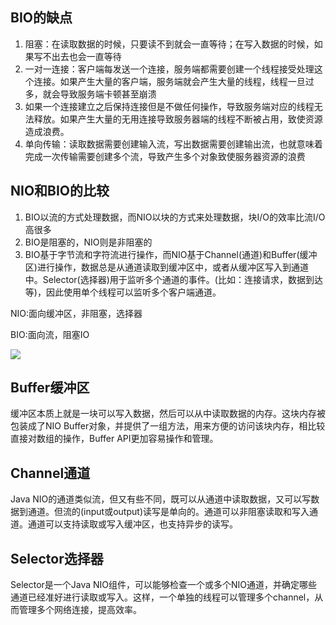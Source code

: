 ## BIO的缺点
1. 阻塞：在读取数据的时候，只要读不到就会一直等待；在写入数据的时候，如果写不出去也会一直等待
2. 一对一连接：客户端每发送一个连接，服务端都需要创建一个线程接受处理这个连接。如果产生大量的客户端，服务端就会产生大量的线程，线程一旦过多，就会导致服务端卡顿甚至崩溃
3. 如果一个连接建立之后保持连接但是不做任何操作，导致服务端对应的线程无法释放。如果产生大量的无用连接导致服务器端的线程不断被占用，致使资源造成浪费。
4. 单向传输：读取数据需要创建输入流，写出数据需要创建输出流，也就意味着完成一次传输需要创建多个流，导致产生多个对象致使服务器资源的浪费



## NIO和BIO的比较
1. BIO以流的方式处理数据，而NIO以块的方式来处理数据，块I/O的效率比流I/O高很多
2. BIO是阻塞的，NIO则是非阻塞的
3. BIO基于字节流和字符流进行操作，而NIO基于Channel(通道)和Buffer(缓冲区)进行操作，数据总是从通道读取到缓冲区中，或者从缓冲区写入到通道中。Selector(选择器)用于监听多个通道的事件。(比如：连接请求，数据到达等)，因此使用单个线程可以监听多个客户端通道。

NIO:面向缓冲区，非阻塞，选择器

BIO:面向流，阻塞IO




![](https://files.mdnice.com/user/8332/82efe106-ef5a-46a8-9de6-16483e2497a9.png)

## Buffer缓冲区
缓冲区本质上就是一块可以写入数据，然后可以从中读取数据的内存。这块内存被包装成了NIO Buffer对象，并提供了一组方法，用来方便的访问该块内存，相比较直接对数组的操作，Buffer API更加容易操作和管理。

## Channel通道
Java NIO的通道类似流，但又有些不同，既可以从通道中读取数据，又可以写数据到通道。但流的(input或output)读写是单向的。通道可以非阻塞读取和写入通道。通道可以支持读取或写入缓冲区，也支持异步的读写。

## Selector选择器
Selector是一个Java NIO组件，可以能够检查一个或多个NIO通道，并确定哪些通道已经准好进行读取或写入。这样，一个单独的线程可以管理多个channel，从而管理多个网络连接，提高效率。